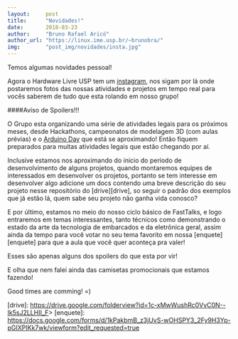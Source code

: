 ```yaml
---
layout:     post
title:      "Novidades!"
date:       2018-03-23
author:     "Bruno Rafael Aricó"
author_url: "https://linux.ime.usp.br/~brunobra/"
img: 	    "post_img/novidades/insta.jpg"
---
```


Temos algumas novidades pessoal!

Agora o Hardware Livre USP tem um [instagram][insta], nos sigam por lá onde postaremos fotos das nossas atividades e projetos em tempo real para vocês saberem de tudo que esta rolando em nosso grupo! 

####Aviso de Spoilers!!!

O Grupo esta organizando uma série de atividades legais para os próximos meses, desde Hackathons, campeonatos de modelagem 3D (com aulas prévias) e o [Arduino Day][arduino] que está se aproximando!
Então fiquem preparados para muitas atividades legais que estão chegando por aí.

Inclusive estamos nos aproximando do inicio do período de desenvolvimento de alguns projetos, quando montaremos equipes de interessados em desenvolver os projetos, portanto se tem interesse em desenvolver algo adicione um docs contendo uma breve descrição do seu projeto nesse repositório do [drive][drive], so seguir o padrão dos exemplos que já estão lá, quem sabe seu projeto não ganha vida conosco?

E por último, estamos no meio do nosso ciclo básico de FastTalks, e logo entraremos em temas interessantes, tanto técnicos como demonstrando o estado da arte da tecnologia de embarcados e da eletrônica geral, assim ainda da tempo para você votar no seu tema favorito em nossa [enquete] [enquete] para que a aula que você quer aconteça pra valer!

Esses são apenas alguns dos spoilers do que esta por vir! 

E olha que nem falei ainda das camisetas promocionais que estamos fazendo! 

Good times are comming! =)


[insta]: <https://www.instagram.com/hardwarelivreusp/>
[arduino]: https://day.arduino.cc/
[drive]: <https://drive.google.com/folderview?id=1c-xMwWushRc0VvC0N--Ik5sJ2LLHII_F>>
[enquete]: <https://docs.google.com/forms/d/1kPakbmB_z3jUvS-wOHSPY3_2Fy9H3Yp-pGIXPIKk7wk/viewform?edit_requested=true>
